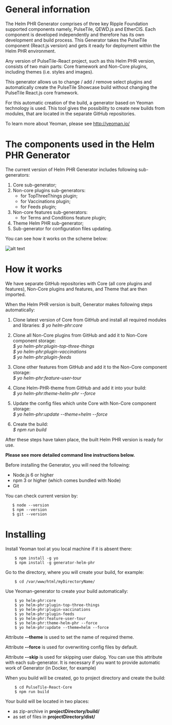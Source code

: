 # General infornation

The Helm PHR Generator comprises of three key Ripple Foundation supported components namely, PulseTile, QEWD.js and EtherCIS. Each component is developed independently and therefore has its own development and build process. This Generator takes the PulseTile component (React.js version) and gets it ready for deployment within the Helm PHR environment. 

Any version of PulseTile-React project, such as this Helm PHR version, consists of two main parts: Core framework and Non-Core plugins, including themes (i.e. styles and images).

This generator allows us to change / add / remove select plugins and automatically create the PulseTile Showcase build without changing the PulseTile React.js core framework. 

For this automatic creation of the build, a generator based on Yeoman technology is used. 
This tool gives the possibility to create new builds from modules, that are located in the separate GitHub repositories. 

To learn more about Yeoman, please see http://yeoman.io/


# The components used in the Helm PHR Generator

The current version of Helm PHR Generator includes following sub-generators:

1) Core sub-generator;
2) Non-core plugins sub-generators:
    * for TopThreeThings plugin;
    * for Vaccinations plugin;
    * for Feeds plugin;
3) Non-core features sub-generators:
    * for Terms and Conditions feature plugin;
4) Theme Helm PHR sub-generator;
5) Sub-generator for configuration files updating.

You can see how it works on the scheme below:

![alt text](https://github.com/LeedsCC/Helm-PHR-Generator/blob/kuvakina-patch-1/Helm-gen.png)

# How it works

We have separate GitHub repositories with Core (all core plugins and features), Non-Core plugins and features, and Theme that are then imported.

When the Helm PHR version is built, Generator makes following steps automatically:

1) Clone latest version of Core from GitHub and install all required modules and libraries: 
 _$ yo helm-phr:core_

2) Clone all Non-Core plugins from GitHub and add it to Non-Core component storage:  
_$ yo helm-phr:plugin-top-three-things_  
_$ yo helm-phr:plugin-vaccinations_  
_$ yo helm-phr:plugin-feeds_  

3) Clone other features from GitHub and add it to the Non-Core component storage:  
_$ yo helm-phr:feature-user-tour_  

4) Clone Helm-PHR-theme from GitHub and add it into your build:  
_$ yo helm-phr:theme-helm-phr --force_  

5) Update the config files which unite Core with Non-Core component storage:  
_$ yo helm-phr:update --theme=helm --force_  

6) Create the build:  
_$ npm run build_  
 
After these steps have taken place, the built Helm PHR version is ready for use. 

**Please see more detailed command line instructions below.** 

Before installing the Generator, you will need the following:
* Node.js 6 or higher
* npm 3 or higher (which comes bundled with Node)
* Git

You can check current version by: 
```
   $ node --version  
   $ npm --version  
   $ git --version  
```

# Installing

Install Yeoman tool at you local machine if it is absent there:
```
    $ npm install -g yo
    $ npm install -g generator-helm-phr
```

Go to the directory, where you will create your build, for example:
```
    $ cd /var/www/html/myDirectoryName/
```

Use Yeoman-generator to create your build automatically:
```
    $ yo helm-phr:core
    $ yo helm-phr:plugin-top-three-things 
    $ yo helm-phr:plugin-vaccinations 
    $ yo helm-phr:plugin-feeds 
    $ yo helm-phr:feature-user-tour
    $ yo helm-phr:theme-helm-phr --force
    $ yo helm-phr:update --theme=helm --force
```
Attribute **--theme** is used to set the name of required theme.

Attribute **--force** is used for overwriting config files by default.

Attribute **--skip** is used for skipping user dialog. You can use this attribute with each sub-generator.
It is necessary if you want to provide automatic work of Generator (in Docker, for example)

When you build will be created, go to project directory and create the build:
```
    $ cd PulseTile-React-Core
    $ npm run build
```

Your build will be located in two places:
- as zip-archive in **projectDirectory/build/**
- as set of files in **projectDirectory/dist/**
